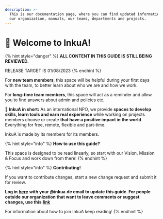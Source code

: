 ```yaml
---
description: >-
  This is our documentation page, where you can find updated information about
  our organization, manuals, our teams, departments and projects.
---
```


# 👋 Welcome to InkuA!

{% hint style="danger" %}
**ALL CONTENT IN THIS GUIDE IS STILL BEING REVIEWED.**&#x20;

RELEASE TARGET IS 01/08/2023
{% endhint %}

For **new team members**, this space will be helpful during your first days with the team, to better learn about who we are and how we work.

For **long-time team members**, this space will act as a reminder and allow you to find answers about admin and policies etc.



**📝 InkuA in short:** As an international NPO, we provide **spaces to develop skills, learn tools and earn real experience** while working on projects members choose or create **that have a positive impact in the world**. Everything for free, remote, flexible and part-time.

InkuA is made by its members for its members.

{% hint style="info" %}
**How to use this guide?**

This space is designed to be read linearly, so start with our Vision, Mission & Focus and work down from there!&#x20;
{% endhint %}

{% hint style="info" %}
**Contributing!**

If you want to contribute changes, start a new change request and submit it for review.&#x20;

**Log in** [**here**](https://app.gitbook.com/o/pnR10AS5wBwJxUrdOYdL/home) **with your @inkua.de email to update this guide. For people outside our organization that want to leave comments or suggest changes, use this** [**link**](https://app.gitbook.com/invite/pnR10AS5wBwJxUrdOYdL/yk0yZ4ChnrKgMw0B9GVX)

For information about how to join InkuA keep reading! &#x20;
{% endhint %}
